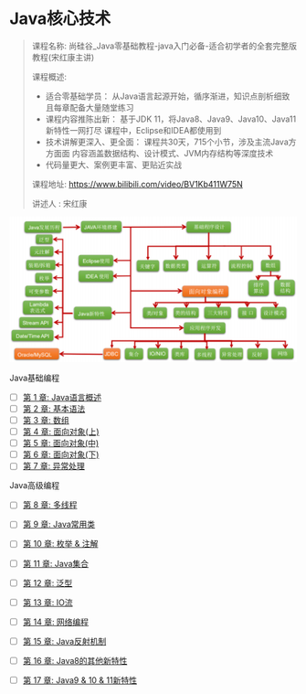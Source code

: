# Java核心技术

> 课程名称: 尚硅谷_Java零基础教程-java入门必备-适合初学者的全套完整版教程(宋红康主讲)
>
> 课程概述:
>
> - 适合零基础学员： 从Java语言起源开始，循序渐进，知识点剖析细致且每章配备大量随堂练习
> - 课程内容推陈出新： 基于JDK 11，将Java8、Java9、Java10、Java11新特性一网打尽 课程中，Eclipse和IDEA都使用到
> - 技术讲解更深入、更全面： 课程共30天，715个小节，涉及主流Java方方面面 内容涵盖数据结构、设计模式、JVM内存结构等深度技术
> - 代码量更大、案例更丰富、更贴近实战
>
> 课程地址: https://www.bilibili.com/video/BV1Kb411W75N
>
> 讲述人 :  宋红康

![image-20201225100642720](assets/image-20201225100642720.png)

Java基础编程

- [ ] [第 1 章: Java语言概述](尚硅谷学习笔记/尚硅谷Java学科/01-基础必备/尚硅谷_宋红康_JDBC核心技术(2019新版)/01-Java语言概述.md)
- [ ] [第 2 章: 基本语法](尚硅谷学习笔记/尚硅谷Java学科/01-基础必备/尚硅谷_宋红康_JDBC核心技术(2019新版)/02-基本语法.md)
- [ ] [第 3 章: 数组](尚硅谷学习笔记/尚硅谷Java学科/01-基础必备/尚硅谷_宋红康_JDBC核心技术(2019新版)/03-数组.md)
- [ ] [第 4 章: 面向对象(上)](尚硅谷学习笔记/尚硅谷Java学科/01-基础必备/尚硅谷_宋红康_JDBC核心技术(2019新版)/04-面向对象-上.md)
- [ ] [第 5 章: 面向对象(中)](尚硅谷学习笔记/尚硅谷Java学科/01-基础必备/尚硅谷_宋红康_JDBC核心技术(2019新版)/06-面向对象-中.md)
- [ ] [第 6 章: 面向对象(下)](尚硅谷学习笔记/尚硅谷Java学科/01-基础必备/尚硅谷_宋红康_JDBC核心技术(2019新版)/05-面向对象-下.md)
- [ ] [第 7 章: 异常处理](尚硅谷学习笔记/尚硅谷Java学科/01-基础必备/尚硅谷_宋红康_JDBC核心技术(2019新版)/07-异常处理.md)

Java高级编程

- [ ] [第 8 章: 多线程](尚硅谷学习笔记/尚硅谷Java学科/01-基础必备/尚硅谷_宋红康_JDBC核心技术(2019新版)/08-多线程.md)
- [ ] [第 9 章: Java常用类](尚硅谷学习笔记/尚硅谷Java学科/01-基础必备/尚硅谷_宋红康_JDBC核心技术(2019新版)/09-常用类.md)
- [ ] [第 10 章: 枚举 & 注解](尚硅谷学习笔记/尚硅谷Java学科/01-基础必备/尚硅谷_宋红康_JDBC核心技术(2019新版)/10-枚举与注解.md)
- [ ] [第 11 章: Java集合](尚硅谷学习笔记/尚硅谷Java学科/01-基础必备/尚硅谷_宋红康_JDBC核心技术(2019新版)/11-集合框架.md)
- [ ] [第 12 章: 泛型](尚硅谷学习笔记/尚硅谷Java学科/01-基础必备/尚硅谷_宋红康_JDBC核心技术(2019新版)/12-泛型.md)
- [ ] [第 13 章: IO流](尚硅谷学习笔记/尚硅谷Java学科/01-基础必备/尚硅谷_宋红康_JDBC核心技术(2019新版)/13-IO流.md)
- [ ] [第 14 章: 网络编程](尚硅谷学习笔记/尚硅谷Java学科/01-基础必备/尚硅谷_宋红康_JDBC核心技术(2019新版)/14-网络编程.md)
- [ ] [第 15 章: Java反射机制](尚硅谷学习笔记/尚硅谷Java学科/01-基础必备/尚硅谷_宋红康_JDBC核心技术(2019新版)/15-反射.md)
- [ ] [第 16 章: Java8的其他新特性](尚硅谷学习笔记/尚硅谷Java学科/01-基础必备/尚硅谷_宋红康_JDBC核心技术(2019新版)/16-java8的其他新特性.md)
- [ ] [第 17 章: Java9 & 10 & 11新特性](尚硅谷学习笔记/尚硅谷Java学科/01-基础必备/尚硅谷_宋红康_JDBC核心技术(2019新版)/17-Java9&10&11新特性.md)







